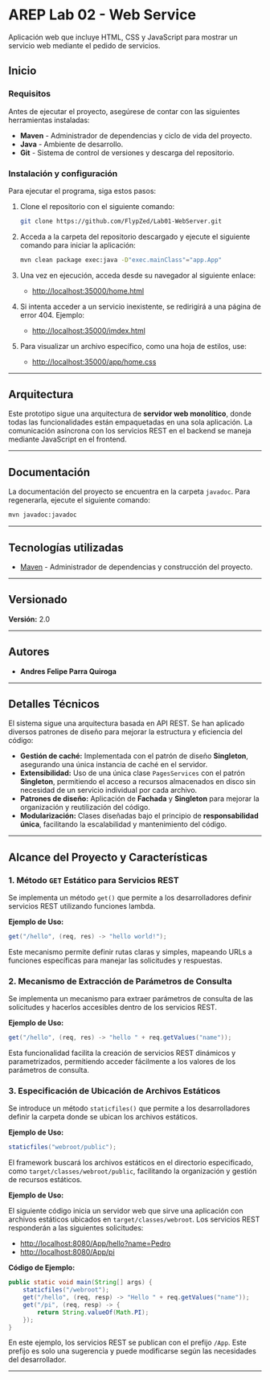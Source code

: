 # AREP Lab 02 - Web Service

Aplicación web que incluye HTML, CSS y JavaScript para mostrar un servicio web mediante el pedido de servicios.

## Inicio

### Requisitos

Antes de ejecutar el proyecto, asegúrese de contar con las siguientes herramientas instaladas:

- **Maven** - Administrador de dependencias y ciclo de vida del proyecto.
- **Java** - Ambiente de desarrollo.
- **Git** - Sistema de control de versiones y descarga del repositorio.

### Instalación y configuración

Para ejecutar el programa, siga estos pasos:

1. Clone el repositorio con el siguiente comando:

   ```sh
   git clone https://github.com/FlypZed/Lab01-WebServer.git
   ```

2. Acceda a la carpeta del repositorio descargado y ejecute el siguiente comando para iniciar la aplicación:

   ```sh
   mvn clean package exec:java -D"exec.mainClass"="app.App"
   ```

3. Una vez en ejecución, acceda desde su navegador al siguiente enlace:

    - [http://localhost:35000/home.html](http://localhost:35000/home.html)



1. Si intenta acceder a un servicio inexistente, se redirigirá a una página de error 404. Ejemplo:

    - [http://localhost:35000/imdex.html](http://localhost:35000/imdex.html)



1. Para visualizar un archivo específico, como una hoja de estilos, use:

    - [http://localhost:35000/app/home.css](http://localhost:35000/app/home.css)

---

## Arquitectura

Este prototipo sigue una arquitectura de **servidor web monolítico**, donde todas las funcionalidades están empaquetadas en una sola aplicación. La comunicación asíncrona con los servicios REST en el backend se maneja mediante JavaScript en el frontend.

---

## Documentación

La documentación del proyecto se encuentra en la carpeta `javadoc`. Para regenerarla, ejecute el siguiente comando:

```sh
mvn javadoc:javadoc
```

---

## Tecnologías utilizadas

- [Maven](https://maven.apache.org/) - Administrador de dependencias y construcción del proyecto.

---

## Versionado

**Versión:** 2.0

---

## Autores

- **Andres Felipe Parra Quiroga**

---

## Detalles Técnicos

El sistema sigue una arquitectura basada en API REST. Se han aplicado diversos patrones de diseño para mejorar la estructura y eficiencia del código:

- **Gestión de caché:** Implementada con el patrón de diseño **Singleton**, asegurando una única instancia de caché en el servidor.
- **Extensibilidad:** Uso de una única clase `PagesServices` con el patrón **Singleton**, permitiendo el acceso a recursos almacenados en disco sin necesidad de un servicio individual por cada archivo.
- **Patrones de diseño:** Aplicación de **Fachada** y **Singleton** para mejorar la organización y reutilización del código.
- **Modularización:** Clases diseñadas bajo el principio de **responsabilidad única**, facilitando la escalabilidad y mantenimiento del código.

---

## Alcance del Proyecto y Características

### 1. Método `GET` Estático para Servicios REST

Se implementa un método `get()` que permite a los desarrolladores definir servicios REST utilizando funciones lambda.

**Ejemplo de Uso:**

```java
get("/hello", (req, res) -> "hello world!");
```

Este mecanismo permite definir rutas claras y simples, mapeando URLs a funciones específicas para manejar las solicitudes y respuestas.

### 2. Mecanismo de Extracción de Parámetros de Consulta

Se implementa un mecanismo para extraer parámetros de consulta de las solicitudes y hacerlos accesibles dentro de los servicios REST.

**Ejemplo de Uso:**

```java
get("/hello", (req, res) -> "hello " + req.getValues("name"));
```

Esta funcionalidad facilita la creación de servicios REST dinámicos y parametrizados, permitiendo acceder fácilmente a los valores de los parámetros de consulta.

### 3. Especificación de Ubicación de Archivos Estáticos

Se introduce un método `staticfiles()` que permite a los desarrolladores definir la carpeta donde se ubican los archivos estáticos.

**Ejemplo de Uso:**

```java
staticfiles("webroot/public");
```

El framework buscará los archivos estáticos en el directorio especificado, como `target/classes/webroot/public`, facilitando la organización y gestión de recursos estáticos.

**Ejemplo de Uso:**

El siguiente código inicia un servidor web que sirve una aplicación con archivos estáticos ubicados en `target/classes/webroot`. Los servicios REST responderán a las siguientes solicitudes:

- [http://localhost:8080/App/hello?name=Pedro](http://localhost:8080/App/hello?name=Pedro)
- [http://localhost:8080/App/pi](http://localhost:8080/App/pi)

**Código de Ejemplo:**

```java
public static void main(String[] args) {
    staticfiles("/webroot");
    get("/hello", (req, resp) -> "Hello " + req.getValues("name"));
    get("/pi", (req, resp) -> {
        return String.valueOf(Math.PI);
    });
}
```

En este ejemplo, los servicios REST se publican con el prefijo `/App`. Este prefijo es solo una sugerencia y puede modificarse según las necesidades del desarrollador.

---


